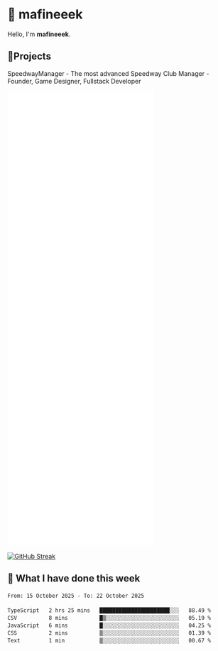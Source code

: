 # 👋 mafineeek
Hello, I'm **mafineeek**.

## 📝Projects

SpeedwayManager - The most advanced Speedway Club Manager - Founder, Game Designer, Fullstack Developer


![](./github-metrics.svg)

[![GitHub Streak](https://streak-stats.demolab.com/?user=mafineeek)](https://git.io/streak-stats)

## 📰 What I have done this week
<!--START_SECTION:waka-->

```txt
From: 15 October 2025 - To: 22 October 2025

TypeScript   2 hrs 25 mins   ██████████████████████░░░   88.49 %
CSV          8 mins          █▒░░░░░░░░░░░░░░░░░░░░░░░   05.19 %
JavaScript   6 mins          █░░░░░░░░░░░░░░░░░░░░░░░░   04.25 %
CSS          2 mins          ▒░░░░░░░░░░░░░░░░░░░░░░░░   01.39 %
Text         1 min           ▒░░░░░░░░░░░░░░░░░░░░░░░░   00.67 %
```

<!--END_SECTION:waka-->
